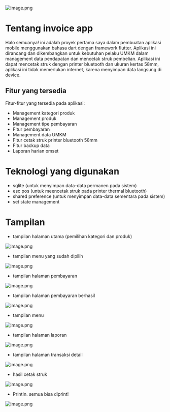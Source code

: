 
![image.png](https://raw.githubusercontent.com/elmoagusti/invoiceapp-flutter/main/sample/screenshoots/ui.jpeg )




# Tentang invoice app

Halo semuanya! ini adalah proyek pertama saya dalam pembuatan aplikasi mobile menggunakan bahasa dart dengan framework flutter. 
Aplikasi ini dirancang dan dikembangkan untuk kebutuhan pelaku UMKM dalam management data pendapatan dan mencetak struk pembelian. Aplikasi ini dapat mencetak struk dengan printer bluetooth dan ukuran kertas 58mm, aplikasi ini tidak memerlukan internet, karena menyimpan data langsung di device.


## Fitur yang tersedia

Fitur-fitur yang tersedia pada aplikasi:

- Management kategori produk
- Management produk
- Management tipe pembayaran
- Fitur pembayaran
- Management data UMKM
- Fitur cetak struk printer bluetooth 58mm
- Fitur backup data
- Laporan harian omset
  
# Teknologi yang digunakan

- sqlite (untuk menyimpan data-data permanen pada sistem)
- esc pos (untuk meencetak struk pada printer thermal bluetooth)
- shared preference (untuk menyimpan data-data sementara pada sistem)
- set state management


# Tampilan

- tampilan halaman utama (pemilihan kategori dan produk)

![image.png](https://raw.githubusercontent.com/elmoagusti/invoiceapp-flutter/main/sample/screenshoots/7.jpeg )

- tampilan menu yang sudah dipilih

![image.png](https://raw.githubusercontent.com/elmoagusti/invoiceapp-flutter/main/sample/screenshoots/5.jpeg )

- tampilan halaman pembayaran

![image.png](https://raw.githubusercontent.com/elmoagusti/invoiceapp-flutter/main/sample/screenshoots/4.jpeg )

- tampilan halaman pembayaran berhasil

![image.png](https://raw.githubusercontent.com/elmoagusti/invoiceapp-flutter/main/sample/screenshoots/3.jpeg )

- tampilan menu

![image.png](https://raw.githubusercontent.com/elmoagusti/invoiceapp-flutter/main/sample/screenshoots/6.jpeg )

- tampilan halaman laporan

![image.png](https://raw.githubusercontent.com/elmoagusti/invoiceapp-flutter/main/sample/screenshoots/1.jpeg )

- tampilan halaman transaksi detail

![image.png](https://raw.githubusercontent.com/elmoagusti/invoiceapp-flutter/main/sample/screenshoots/2.jpeg )


- hasil cetak struk

![image.png](https://raw.githubusercontent.com/elmoagusti/invoiceapp-flutter/main/sample/screenshoots/struk.jpeg )

- PrintIn. semua bisa diprint!

![image.png](https://raw.githubusercontent.com/elmoagusti/invoiceapp-flutter/main/sample/screenshoots/printin.jpeg )

